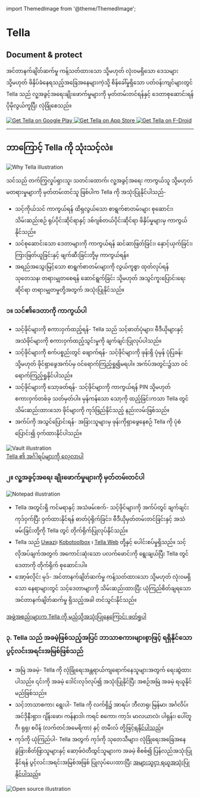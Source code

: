 import ThemedImage from '@theme/ThemedImage';

<div id="intro">
    <div className="intro-column" id="intro-column1">
        <h1>Tella</h1>
        <h2>Document &amp; protect</h2>
        <p>အင်တာနက်ချိတ်ဆက်မှု ကန့်သတ်ထားသော သို့မဟုတ် လုံးဝမရှိသော ဒေသများ သို့မဟုတ် ဖိနှိပ်ခံနေရသည့်အခြေအနေများကဲ့သို့ စိန်ခေါ်မှုရှိသော ပတ်ဝန်းကျင်များတွင် Tella သည် လူ့အခွင့်အရေးချိုးဖောက်မှုများကို မှတ်တမ်းတင်ရန်နှင့် ဒေတာစုဆောင်းရန် ပိုမိုလွယ်ကူပြီး လုံခြုံစေသည်။</p>
        <div className="download">
            <a href="https://play.google.com/store/apps/details?id=org.hzontal.tella" target="_blank">
                <img className="badge" src="img/google-play-badge.png" alt="Get Tella on Google Play"/>
            </a>
            <a href="https://apps.apple.com/us/app/tella-document-protect/id1598152580" target="_blank">
                <img className="badge" src="img/app-store-badge.svg" id="apple-store-badge" alt="Get Tella on App Store"/>
            </a>
            <a href="https://f-droid.org/packages/org.hzontal.tellaFOSS">
                <img className="badge" src="https://fdroid.gitlab.io/artwork/badge/get-it-on.png" alt="Get Tella on F-Droid"/>
            </a>
        </div>
    </div>
    <div className="intro-column" id="intro-column2">
        <ThemedImage
            alt="Screenshot of the Tella app on Android. Showing Connections to Tella Web Uwazi and the folder structure showing that within Tella users can record and save Images, Videos and Audios securely and encripted."
            className="screen"
            sources={{
                light: 'img/home-black.svg',
                dark: 'img/home-white.svg',
              }}/>
    </div>
</div>

<hr></hr>

<div className="section">
    <h2>ဘာကြောင့် Tella ကို သုံးသင့်လဲ။</h2>
    <div className="columns">
        <div className="column" id="section-column1">
            <img className="home-illustrations" src="img/why-tella.png" alt="Why Tella illustration"/>
        </div>
        <div className="column" id="section-column2">
            <p>သင်သည် တက်ကြွလှုပ်ရှားသူ၊ သတင်းထောက်၊ လူ့အခွင့်အရေး ကာကွယ်သူ သို့မဟုတ် မတရားမှုများကို မှတ်တမ်းတင်သူ ဖြစ်ပါက Tella ကို အသုံးပြုနိုင်ပါသည်-</p>
            <ul>
                <li><span className="emphasis">သင့်ကိုယ်သင် ကာကွယ်ရန်</span> ထိရှလွယ်သော စာရွက်စာတမ်းများ စုဆောင်း၊ သိမ်းဆည်းစဉ် ရုပ်ပိုင်းဆိုင်ရာနှင့် ဒစ်ဂျစ်တယ်ပိုင်းဆိုင်ရာ ဖိနှိပ်မှုများမှ ကာကွယ်နိုင်သည်။</li>
                <li><span className="emphasis">သင်စုဆောင်းသော ဒေတာများကို ကာကွယ်ရန်</span> ဆင်ဆာဖြတ်ခြင်း၊ နှောင့်ယှက်ခြင်း၊ ကြားဖြတ်ယူခြင်းနှင့် ဖျက်ဆီးခြင်းတို့မှ ကာကွယ်ရန်။</li>
                <li><span className="emphasis">အရည်အသွေးမြင့်သော စာရွက်စာတမ်းများကို လွယ်ကူစွာ ထုတ်လုပ်ရန်</span> သုတေသန၊ တရားမျှတစေရန် ဆောင်ရွက်ခြင်း သို့မဟုတ် အသွင်ကူးပြောင်းရေးဆိုင်ရာ တရားမျှတမှုတို့အတွက် အသုံးပြုနိုင်သည်။</li>
            </ul>
        </div>
    </div>
</div>

<div className="section">
    <h3>၁။ သင်၏ဒေတာကို ကာကွယ်ပါ</h3>
    <div className="columns">
        <div className="column" id="section-column1">
            <ul>
                <li><span className="emphasis">သင့်ဖိုင်များကို စကားဝှက်ထည့်ရန်-</span> Tella သည် သင့်ဓာတ်ပုံများ၊ ဗီဒီယိုများနှင့် အသံဖိုင်များကို စကားဝှက်ထည့်သွင်းမှုကို ချက်ချင်းပြုလုပ်ပါသည်။</li>
                <li><span className="emphasis">သင့်ဖိုင်များကို စက်ပစ္စည်းတွင် ဖျောက်ရန်-</span> သင့်ဖိုင်များကို ဖုန်းရှိ ပုံမှန် ပုံပြခန်း သို့မဟုတ် ဖိုင်ရှာဖွေအက်ပ်မှ ဝင်ရောက်ကြည့်ရှု၍မရပါ။ အက်ပ်အတွင်း၌သာ ဝင်ရောက်ကြည့်ရှုနိုင်ပါသည်။</li>
                <li><span className="emphasis">သင့်ဖိုင်များကို သော့ခတ်ရန်-</span> သင့်ဖိုင်များကို ကာကွယ်ရန် PIN သို့မဟုတ် စကားဝှက်တစ်ခု သတ်မှတ်ပါ။ မှန်ကန်သော သော့ကို ထည့်ခြင်းကသာ Tella တွင် သိမ်းဆည်းထားသော ဖိုင်များကို ကုဒ်ဖြည်နိုင်သည့် နည်းလမ်းဖြစ်သည်။</li>
                <li><span className="emphasis">အက်ပ်ကို အသွင်ပြောင်းရန်-</span> အခြားသူများမှ ဖုန်းကိုရှာဖွေနေစဉ် Tella ကို ပုံစံပြောင်း၍ ဝှက်ထားနိုင်ပါသည်။</li>
            </ul>
        </div>
        <div className="column" id="section-column2">
            <img className="home-illustrations" src="img/vault.png" alt="Vault illustration"/>
        </div>
    </div>
    <a type="button" href="features" className="clean-btn center button button--primary"> Tella ၏ အင်္ဂါရပ်များကို လေ့လာပါ </a>  
</div>

<div className="section">
    <h3>၂။ လူ့အခွင့်အရေး ချိုးဖောက်မှုများကို မှတ်တမ်းတင်ပါ</h3>
    <div className="columns">
        <div className="column" id="section-column1">
            <img className="home-illustrations" src="img/data.png" alt="Notepad illustration"/>
        </div>
        <div className="column" id="section-column2">
            <ul>
                <li><span className="emphasis">Tella အတွင်းရှိ ကင်မရာနှင့် အသံဖမ်းစက်-</span> သင့်ဖိုင်များကို အက်ပ်တွင် ချက်ချင်း ကုဒ်ဝှက်ပြီး ဝှက်ထားနိုင်ရန် ဓာတ်ပုံရိုက်ခြင်း၊ ဗီဒီယိုမှတ်တမ်းတင်ခြင်းနှင့် အသံဖမ်းခြင်းတို့ကို Tella တွင် တိုက်ရိုက်ပြုလုပ်နိုင်သည်။</li>
                <li><span className="emphasis">Tella</span> သည် <a href="for-organizations#uwazi">Uwazi</a>၊ <a href="for-organizations#open-data-kit-odk">Kobotoolbox</a> ၊ <a href="for-organizations#tella-web">Tella Web</a> တို့နှင့် ပေါင်းစပ်မှုရှိသည်။ သင့်လိုအပ်ချက်အတွက် အကောင်းဆုံးသော ပလက်ဖောင်းကို ရွေးချယ်ပြီး Tella တွင် ဒေတာကို တိုက်ရိုက် စုဆောင်းပါ။</li>
                <li><span className="emphasis">အော့ဖ်လိုင်း မုဒ်-</span> အင်တာနက်ချိတ်ဆက်မှု ကန့်သတ်ထားသော သို့မဟုတ် လုံးဝမရှိသော နေရာများတွင် သင့်ဒေတာများကို သိမ်းဆည်းထားပြီး ယုံကြည်စိတ်ချရသော အင်တာနက်ချိတ်ဆက်မှု ရှိသည့်အခါ တင်သွင်းနိုင်သည်။</li>
            </ul>
        </div>
    </div> 
    <a type="button" href="user-stories" className="clean-btn center button button--primary"> အဖွဲ့အစည်းများက Tella ကို မည်သို့အသုံးပြုနေကြောင်း ဖတ်ရှုပါ </a>
</div>

<div className="section">
    <h3>၃. Tella သည် အခမဲ့ဖြစ်သည့်အပြင် ဘာသာစကားများစွာဖြင့် ရရှိနိုင်သော ပွင့်လင်းအရင်းအမြစ်ဖြစ်သည်</h3>
    <div className="columns">
        <div className="column" id="section-column1">
            <ul>
                <li><span className="emphasis">အမြဲ အခမဲ့-</span> Tella ကို လုံခြုံရေးအန္တရာယ်ကျရောက်နေသူများအတွက် ရေးဆွဲထားပါသည်။ ၎င်းကို အခမဲ့ ဒေါင်းလုဒ်လုပ်၍ အသုံးပြုနိုင်ပြီး အစဉ်အမြဲ အခမဲ့ ရယူနိုင်မည်ဖြစ်သည်။</li>
                <li><span className="emphasis">သင့်ဘာသာစကား ရွေးပါ-</span> Tella ကို လက်ရှိ၌ အာရပ်၊ ဘီလာရု၊ မြန်မာ၊ အင်္ဂလိပ်၊ အင်ဒိုနီးရှား၊ ဂျိန်းဖော၊ ကန်နာဒါ၊ ကရင် စကော၊ ကာ့ဒ်၊ မာလယာလံ၊ ပါရှန်း၊ ပေါ်တူဂီ၊ ရုရှ၊ စပိန် (လက်တင်အမေရိကာ) နှင့် တမီးလ် တို့ဖြင့်<a href="faq#what-languages-is-tella-available-in">ရနိုင်ပါသည်</a>။</li>
                <li><span className="emphasis">ကုဒ်ကို ယုံကြည်ပါ-</span> Tella အတွက် ကုဒ်ကို သုတေသီများ၊ လုံခြုံရေးအခြေအနေ ခွဲခြားစိတ်ဖြာသူများနှင့် ဆော့ဖ်ဝဲတီထွင်သူများက အခမဲ့ စိစစ်၍ ပြန်လည်အသုံးပြုနိုင်ရန် ပွင့်လင်းအရင်းအမြစ်အဖြစ် ပြုလုပ်ပေးထားပြီး <a href="open-source">အများသူငှာ ရယူအသုံးပြုနိုင်ပါသည်</a>။</li>
            </ul>
        </div>
        <div className="column" id="section-column2">
            <img className="home-illustrations" src="img/open-source.png" alt="Open source  illustration"/>
        </div>
    </div>
</div>
